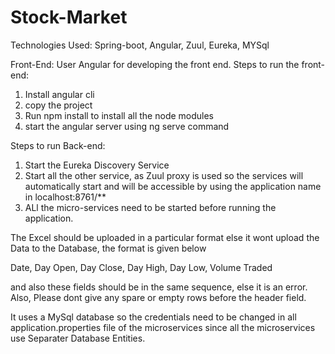 # Stock-Market
Technologies Used:
Spring-boot, Angular, Zuul, Eureka, MYSql

Front-End:
User Angular for developing the front end.
Steps to run the front-end:

1. Install angular cli
2. copy the project
3. Run npm install to install all the node modules
4. start the angular server using ng serve command

Steps to run Back-end:

1. Start the Eureka Discovery Service
2. Start all the other service, as Zuul proxy is used so the services will automatically start and will be accessible by using the application name in localhost:8761/**
3. ALl the micro-services need to be started before running the application.

The Excel should be uploaded in a particular format else it wont upload the Data to the Database, the format is given below

Date, Day Open, Day Close, Day High, Day Low, Volume Traded

and also these fields should be in the same sequence, else it is an error.
Also, Please dont give any spare or empty rows before the header field.

It uses a MySql database so the credentials need to be changed in all application.properties file of the microservices since all the microservices use Separater Database Entities.
